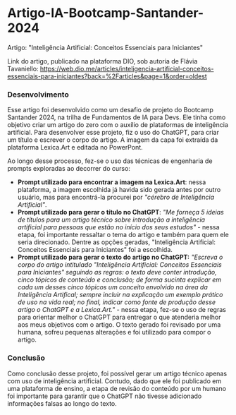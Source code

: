# Artigo-IA-Bootcamp-Santander-2024
Artigo: "Inteligência Artificial: Conceitos Essenciais para Iniciantes"

Link do artigo, publicado na plataforma DIO, sob autoria de Flávia Tavaniello:
https://web.dio.me/articles/inteligencia-artificial-conceitos-essenciais-para-iniciantes?back=%2Farticles&page=1&order=oldest


### Desenvolvimento 
Esse artigo foi desenvolvido como um desafio de projeto do Bootcamp Santander 2024, na trilha de Fundamentos de IA para Devs. Ele tinha como objetivo criar um artigo do zero com o auxílio de plataformas de inteligência artificial. Para desenvolver esse projeto, fiz o uso do ChatGPT, para criar um título e escrever o corpo do artigo. A imagem da capa foi extraída da plataforma Lexica.Art e editada no PowerPont. 

Ao longo desse processo, fez-se o uso das técnicas de engenharia de prompts exploradas ao decorrer do curso:
* **Prompt utilizado para encontrar a imagem na Lexica.Art**: nessa plataforma, a imagem escolhida já havida sido gerada antes por outro usuário, mas para encontrá-la procurei por *"cérebro de Inteligência Artificial"*.
* **Prompt utilizado para gerar o título no ChatGPT**: *"Me forneça 5 ideias de títulos para um artigo técnico sobre introdução a inteligência artificial para pessoas que estão no início dos seus estudos"* - nessa etapa, foi importante ressaltar o tema do artigo e também para quem ele seria direcionado. Dentre as opções geradas, "Inteligência Artificial: Conceitos Essenciais para Iniciantes" foi a escolhida.
* **Prompt utilizado para gerar o texto do artigo no ChatGPT:** *"Escreva o corpo do artigo intitulado "Inteligência Artificial: Conceitos Essenciais para Iniciantes" seguindo as regras: o texto deve conter introdução, cinco tópicos de conteúdo e conclusão; de forma sucinta explicar em cada um desses cinco tópicos um conceito envolvido na área da Inteligência Artifical; sempre incluir na explicação um exemplo prático de uso na vida real; no final, indicar como fonte de produção desse artigo o ChatGPT e a Lexica.Art."* - nessa etapa, fez-se o uso de regras para orientar melhor o ChatGPT para entregar o que atenderia melhor aos meus objetivos com o artigo. O texto gerado foi revisado por uma humana, sofreu pequenas alterações e foi utilizado para compor o artigo.

### Conclusão
Como conclusão desse projeto, foi possível gerar um artigo técnico apenas com uso de inteligência artificial. Contudo, dado que ele foi publicado em uma plataforma de ensino, a etapa de revisão do conteúdo por um humano foi importante para garantir que o ChatGPT não tivesse adicionado informações falsas ao longo do texto. 
